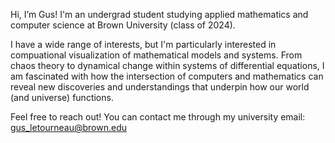Hi, I’m Gus! I'm an undergrad student studying applied mathematics and computer science at Brown University (class of 2024).

I have a wide range of interests, but I'm particularly interested in compuational visualization of mathematical models and systems.
From chaos theory to dynamical change within systems of differential equations, I am fascinated with how the intersection of computers and mathematics 
can reveal new discoveries and understandings that underpin how our world (and universe) functions.

Feel free to reach out! You can contact me through my university email: gus_letourneau@brown.edu

